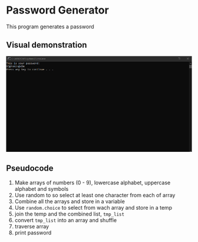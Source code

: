 # Password Generator
This program generates a password
## Visual demonstration
![Password gen image](password_gen.png)

## Pseudocode
1. Make arrays of numbers (0 - 9), lowercase alphabet, uppercase alphabet and symbols
2. Use random to so select at least one character from each of array
3. Combine all the arrays and store in a variable
4. Use `random.choice` to select from wach array and store in a temp
5. join the temp and the combined list, `tmp_list`
6. convert `tmp_list` into an array and shuffle
7. traverse array
8. print password